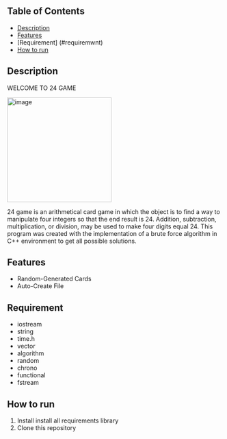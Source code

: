 ## Table of Contents
* [Description](#deskripsi-umum)
* [Features](#fitur)
* [Requirement] (#requiremwnt)
* [How to run](#cara-menjalankan-program)


## Description
WELCOME TO 24 GAME

<img width="244" alt="image" src="https://user-images.githubusercontent.com/102657926/214458635-1ee0200f-b27e-4131-b348-7d5711da083a.png">

24 game is an arithmetical card game in which the object is to find a way to manipulate four integers so that the end result is 24. Addition, subtraction, multiplication, or division, may be used to make four digits equal 24. This program was created with the implementation of a brute force algorithm in C++ environment to get all possible solutions.


## Features
- Random-Generated Cards
- Auto-Create File


## Requirement
- iostream
- string
- time.h
- vector
- algorithm
- random
- chrono
- functional
- fstream

## How to run
1. Install install all requirements library
2. Clone this repository



